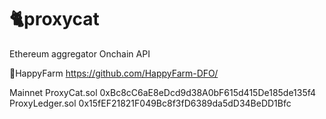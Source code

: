 # 🐈proxycat

Ethereum aggregator
Onchain API

🚜HappyFarm
https://github.com/HappyFarm-DFO/

Mainnet
ProxyCat.sol 0xBc8cC6aE8eDcd9d38A0bF615d415De185de135f4
ProxyLedger.sol 0x15fEF21821F049Bc8f3fD6389da5dD34BeDD1Bfc
